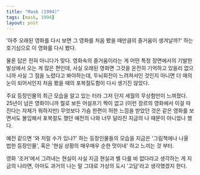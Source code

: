 ```yaml
---
title: "Mask (1994)"
tags: [mask, 1994]
layout: post
---
```


'아주 오래된 영화를 다시 보면 그 영화를 처음 봤을 때만큼의 즐거움이 생겨날까?' 하는 호기심으로 이 영화를 다시 봤다. 

물론 답은 전혀 아니다가 맞다. 영화속의 즐거움이라는 게 어떤 특정 장면에서의 기발한 발상에서 오는 게 많은 편인데, 사실 오래된 영화면 그것을 온전히 기억하고 있을리 없으니까 사실 그 점을 노렸다고 봐야하는데, 두뇌회전이 느려져서인 것인지 아니면 더 매의 눈이 되어서인지 처음 봤을 때의 포복절도함이 다시 생기진 않았다. 

주요 등장인물의 최근 모습을 알고 있는 터라 그저 단지 세월의 무상함만이 느껴졌다. 25년이 넘은 영화이니까 뭘로 보든 어설프기 짝이 없고 (이런 장르의 영화에서 이걸 따진다는 자체가 뭐하지만) 무엇보다 가슴 한편이 허한 느낌을 받았던 것은 같은 영화를 보면서도 몰입해서 포복절도 했던 예전의 나와 너무 달라진 지금의 나 때문이 아니었나 했다.

예전 같으면 '와 저럴 수가 있나?' 하는 등장인물들의 모습을 지금은 '그림책에나 나올 법한 등장인물', 혹은 '현실 상황의 매우매우 순한 맛이네' 하고 느끼는 것 부터. 

영화 '조커'에서 그려내는 현실이 사실 지금 현실과 별 다를 바 없다라고 생각하는 게 지금의 나라면, 아마도 과거의 나는 말 그대로 가상의 도시 '고담'라고 생각했겠지 한다. 